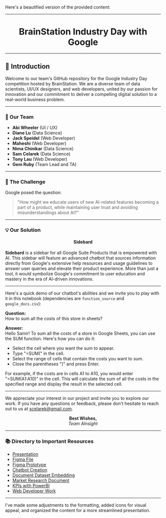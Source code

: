 Here's a beautified version of the provided content:

---

<div align="center">

# **BrainStation Industry Day with Google**

</div>

---

## 🌟 Introduction

Welcome to our team's GitHub repository for the Google Industry Day competition hosted by BrainStation. We are a diverse team of data scientists, UI/UX designers, and web developers, united by our passion for innovation and our commitment to deliver a compelling digital solution to a real-world business problem.

---

### 🚀 Our Team

- **Abi Wheeler** (UI / UX)
- **Diane Lu** (Data Science)
- **Jack Speidel** (Web Developer)
- **Maheshi** (Web Developer)
- **Nima Chinikar** (Data Science)
- **Sam Celarek** (Data Science)
- **Tony Lau** (Web Developer)
- **Gem Ruby** (Team Lead and TA)

---

### 🤔 The Challenge

Google posed the question:

> "How might we educate users of new AI-related features becoming a part of a product, while maintaining user trust and avoiding misunderstandings about AI?"

---

### 💡 Our Solution

<div align="center">
    
#### **Sidebard**

</div>

**Sidebard** is a sidebar for all Google Suite Products that is empowered with AI. This sidebar will feature an advanced chatbot that sources information directly from Google's extensive help resources and usage guidelines to answer user queries and elevate their product experience. More than just a tool, it would symbolize Google's commitment to user education and mastery in the era of AI-driven innovations.

---

Here's a quick demo of our chatbot's abilities and we invite you to play with it in this notebook (dependencies are `function_source` and `google_docs.csv`):

**Question:**  
How to sum all the costs of this store in sheets?

**Answer:**  
Hello Samir! To sum all the costs of a store in Google Sheets, you can use the SUM function. Here's how you can do it:

- Select the cell where you want the sum to appear.
- Type "=SUM(" in the cell.
- Select the range of cells that contain the costs you want to sum.
- Close the parentheses ")" and press Enter.

For example, if the costs are in cells A1 to A10, you would enter "=SUM(A1:A10)" in the cell. This will calculate the sum of all the costs in the specified range and display the result in the selected cell.

---

We appreciate your interest in our project and invite you to explore our work. If you have any questions or feedback, please don't hesitate to reach out to us at [scelarek@gmail.com](mailto:scelarek@gmail.com).

<div align="center">

**Best Wishes,**  
*Team AInsight*

</div>

---

### 📚 Directory to Important Resources

- [Presentation](https://github.com/scelarek/Google-Industry-Day/blob/25d528dd0d837df1556b17c82964b20aea0d98db/Google%20-%20Industry%20Project%20-%20Team%207.pdf)
- [Figma File](https://www.figma.com/file/htu5k0wM0Xg3FJK4vGhh2C/Google---Industry-Project---Workspace?type=design&mode=design)
- [Figma Prototype](https://www.figma.com/proto/htu5k0wM0Xg3FJK4vGhh2C/Google---Industry-Project---Workspace?page-id=6%3A3&type=design&node-id=18-212&viewport=-1347%2C379%2C0.56&t=ZOkx9GZUwVS9qznG-1&scaling=min-zoom&starting-point-node-id=18%3A212&mode=design)
- [Chatbot Creation](https://github.com/scelarek/Google-Industry-Day/blob/41b6693190884a25d7b7ec6194c5ed9ef48c6ebf/SideBard%20Chatbot/Question%20Embedding%20and%20Search.ipynb)
- [Document Dataset Embedding](https://github.com/scelarek/Google-Industry-Day/blob/41b6693190884a25d7b7ec6194c5ed9ef48c6ebf/SideBard%20Chatbot/Document%20Embedding.ipynb)
- [Market Research Document](https://github.com/scelarek/Google-Industry-Day/blob/25d528dd0d837df1556b17c82964b20aea0d98db/Market%20Research/General%20Questions%20about%20AI%20and%20Uses.pdf)
- [KPIs with PowerBI](https://github.com/scelarek/Google-Industry-Day/blob/602753128eae5ddedd29862f191bc5d546b7e698/Market%20Research%20and%20KPIs/google.pbix)
- [Web Developer Work](https://github.com/scelarek/Google-Industry-Day/tree/602753128eae5ddedd29862f191bc5d546b7e698/Web%20Dev%20Folder)

---

I've made some adjustments to the formatting, added icons for visual appeal, and organized the content for a more streamlined presentation.
